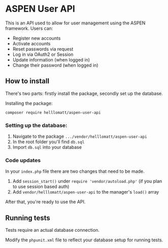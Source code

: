 # ASPEN User API
This is an API used to allow for user management using the ASPEN framework. Users can:

- Register new accounts
- Activate accounts
- Reset passwords via request
- Log in via OAuth2 or Session
- Update information (when logged in)
- Change their password (when logged in)

## How to install
There's two parts: firstly install the package, secondly set up the database.

Installing the package:
```
composer require helllomatt/aspen-user-api
```

### Setting up the database:

1. Navigate to the package `.../vendor/helllomatt/aspen-user-api`
1. In the root folder you'll find `db.sql`
1. Import `db.sql` into your database

### Code updates
In your `index.php` file there are two changes that need to be made.

1. Add `session_start()` under `require 'vendor/autoload.php'` (if you plan to use session based auth)
1. Add `vendor/helllomatt/aspen-user-api` to the manager's `load()` array

After that, you're ready to use the API.

## Running tests
Tests require an actual database connection.

Modify the `phpunit.xml` file to reflect your database setup for running tests.
